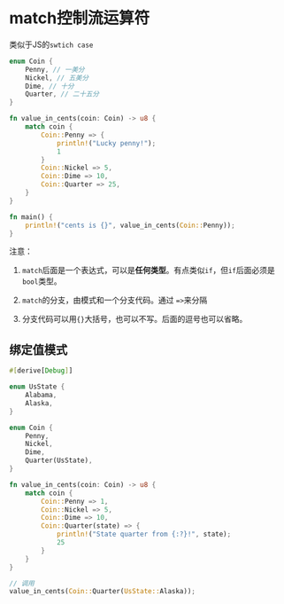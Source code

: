 # match控制流运算符

类似于JS的`swtich case`

```rs
enum Coin {
    Penny, // 一美分
    Nickel, // 五美分
    Dime, // 十分
    Quarter, // 二十五分
}

fn value_in_cents(coin: Coin) -> u8 {
    match coin {
        Coin::Penny => {
            println!("Lucky penny!");
            1
        }
        Coin::Nickel => 5,
        Coin::Dime => 10,
        Coin::Quarter => 25,
    }
}

fn main() {
    println!("cents is {}", value_in_cents(Coin::Penny));
}
```

注意：

1. `match`后面是一个表达式，可以是**任何类型**。有点类似`if`，但`if`后面必须是`bool`类型。

2. `match`的分支，由模式和一个分支代码。通过 `=>`来分隔

3. 分支代码可以用`{}`大括号，也可以不写。后面的逗号也可以省略。


## 绑定值模式

```rs
#[derive[Debug]]

enum UsState {
    Alabama,
    Alaska,
}

enum Coin {
    Penny,
    Nickel,
    Dime,
    Quarter(UsState),
}

fn value_in_cents(coin: Coin) -> u8 {
    match coin {
        Coin::Penny => 1,
        Coin::Nickel => 5,
        Coin::Dime => 10,
        Coin::Quarter(state) => {
            println!("State quarter from {:?}!", state);
            25
        }
    }
}

// 调用
value_in_cents(Coin::Quarter(UsState::Alaska));
```